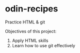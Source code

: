 # odin-recipes
Practice HTML & git

Objectives of this project:
1. Apply HTML skills
2. Learn how to use git effectively